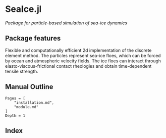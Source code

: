 # SeaIce.jl

*Package for particle-based simulation of sea-ice dynamics*

## Package features

Flexible and computationally efficient 2d implementation of the discrete element method.  The particles represent sea-ice floes, which can be forced by ocean and atmospheric velocity fields.  The ice floes can interact through elasto-viscous-frictional contact rheologies and obtain time-dependent tensile strength.

## Manual Outline

```@contents
Pages = [
    "installation.md",
    "module.md"
]
Depth = 1
```

## Index

```@index
```
